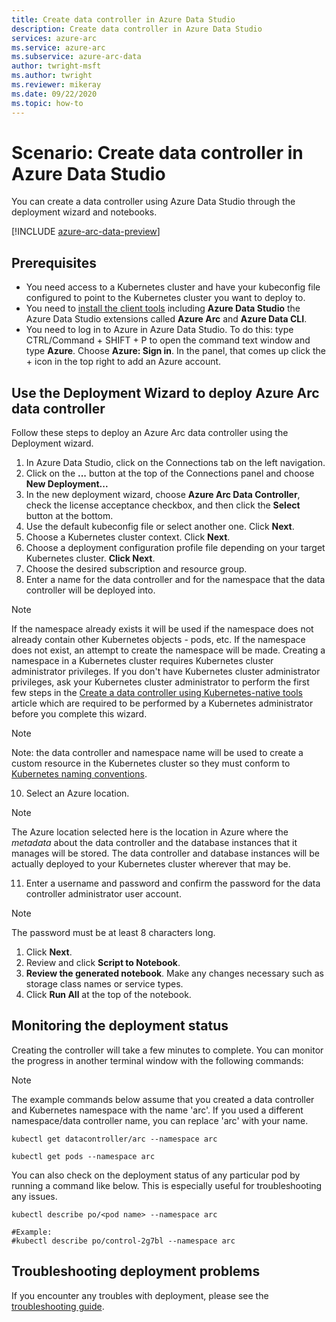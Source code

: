 ```yaml
---
title: Create data controller in Azure Data Studio
description: Create data controller in Azure Data Studio
services: azure-arc
ms.service: azure-arc
ms.subservice: azure-arc-data
author: twright-msft
ms.author: twright
ms.reviewer: mikeray
ms.date: 09/22/2020
ms.topic: how-to
---
```


# Scenario: Create data controller in Azure Data Studio

You can create a data controller using Azure Data Studio through the deployment wizard and notebooks.

[!INCLUDE [azure-arc-data-preview](../../../includes/azure-arc-data-preview.md)]

## Prerequisites

- You need access to a Kubernetes cluster and have your kubeconfig file configured to point to the Kubernetes cluster you want to deploy to.
- You need to [install the client tools](install-client-tools.md) including **Azure Data Studio** the Azure Data Studio extensions called **Azure Arc** and **Azure Data CLI**.
- You need to log in to Azure in Azure Data Studio.  To do this: type CTRL/Command + SHIFT + P to open the command text window and type **Azure**.  Choose **Azure: Sign in**.   In the panel, that comes up click the + icon in the top right to add an Azure account.

## Use the Deployment Wizard to deploy Azure Arc data controller

Follow these steps to deploy an Azure Arc data controller using the Deployment wizard.

1. In Azure Data Studio, click on the Connections tab on the left navigation.
2. Click on the **...** button at the top of the Connections panel and choose **New Deployment...**
3. In the new deployment wizard, choose **Azure Arc Data Controller**, check the license acceptance checkbox, and then click the **Select** button at the bottom.
4. Use the default kubeconfig file or select another one.  Click **Next**.
5. Choose a Kubernetes cluster context. Click **Next**.
6. Choose a deployment configuration profile file depending on your target Kubernetes cluster. **Click Next**.
8. Choose the desired subscription and resource group.
9. Enter a name for the data controller and for the namespace that the data controller will be deployed into.  

> [!NOTE]
> If the namespace already exists it will be used if the namespace does not already contain other Kubernetes objects - pods, etc.  If the namespace does not exist, an attempt to create the namespace will be made.  Creating a namespace in a Kubernetes cluster requires Kubernetes cluster administrator privileges.  If you don't have Kubernetes cluster administrator privileges, ask your Kubernetes cluster administrator to perform the first few steps in the [Create a data controller using Kubernetes-native tools](./create-data-controller-using-k8s-native-tools.md) article which are required to be performed by a Kubernetes administrator before you complete this wizard.

> [!NOTE]
> Note: the data controller and namespace name will be used to create a custom resource in the Kubernetes cluster so they must conform to [Kubernetes naming conventions](https://kubernetes.io/docs/concepts/overview/working-with-objects/names/#names).

10. Select an Azure location.
   
> [!NOTE]
> The Azure location selected here is the location in Azure where the *metadata* about the data controller and the database instances that it manages will be stored.  The data controller and database instances will be actually deployed to your Kubernetes cluster wherever that may be.

11.  Enter a username and password and confirm the password for the data controller administrator user account.

> [!NOTE]
> The password must be at least 8 characters long.

1.  Click **Next**.
2.  Review and click **Script to Notebook**.
3.  **Review the generated notebook**.  Make any changes necessary such as storage class names or service types.
4.  Click **Run All** at the top of the notebook.

## Monitoring the deployment status

Creating the controller will take a few minutes to complete. You can monitor the progress in another terminal window with the following commands:

> [!NOTE]
>  The example commands below assume that you created a data controller and Kubernetes namespace with the name 'arc'.  If you used a different namespace/data controller name, you can replace 'arc' with your name.

```console
kubectl get datacontroller/arc --namespace arc
```

```console
kubectl get pods --namespace arc
```

You can also check on the deployment status of any particular pod by running a command like below.  This is especially useful for troubleshooting any issues.

```console
kubectl describe po/<pod name> --namespace arc

#Example:
#kubectl describe po/control-2g7bl --namespace arc
```

## Troubleshooting deployment problems

If you encounter any troubles with deployment, please see the [troubleshooting guide](troubleshoot-guide.md).
